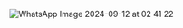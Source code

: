 ![WhatsApp Image 2024-09-12 at 02 41 22](https://github.com/user-attachments/assets/d2bd75ec-73e9-46d7-a7c2-c70b2296a472)
